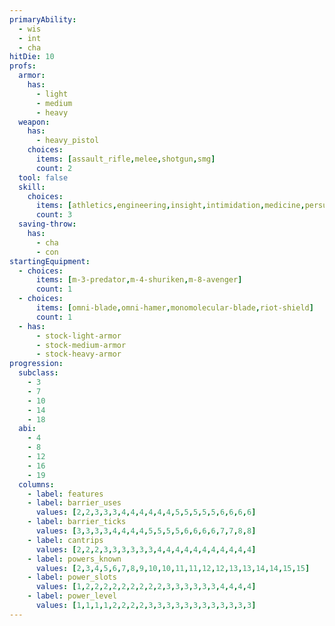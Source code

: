 ```yaml
---
primaryAbility:
  - wis
  - int
  - cha
hitDie: 10
profs:
  armor:
    has:
      - light
      - medium
      - heavy
  weapon:
    has:
      - heavy_pistol
    choices:
      items: [assault_rifle,melee,shotgun,smg]
      count: 2
  tool: false
  skill:
    choices:
      items: [athletics,engineering,insight,intimidation,medicine,persuasion,science,survival]
      count: 3
  saving-throw:
    has:
      - cha
      - con
startingEquipment:
  - choices:
      items: [m-3-predator,m-4-shuriken,m-8-avenger]
      count: 1
  - choices:
      items: [omni-blade,omni-hamer,monomolecular-blade,riot-shield]
      count: 1
  - has:
      - stock-light-armor
      - stock-medium-armor
      - stock-heavy-armor
progression:
  subclass:
    - 3
    - 7
    - 10
    - 14
    - 18
  abi:
    - 4
    - 8
    - 12
    - 16
    - 19
  columns:
    - label: features
    - label: barrier_uses
      values: [2,2,3,3,3,4,4,4,4,4,4,5,5,5,5,5,6,6,6,6]
    - label: barrier_ticks
      values: [3,3,3,3,4,4,4,4,5,5,5,5,6,6,6,6,7,7,8,8]
    - label: cantrips
      values: [2,2,2,3,3,3,3,3,3,4,4,4,4,4,4,4,4,4,4,4]
    - label: powers_known
      values: [2,3,4,5,6,7,8,9,10,10,11,11,12,12,13,13,14,14,15,15]
    - label: power_slots
      values: [1,2,2,2,2,2,2,2,2,2,3,3,3,3,3,3,4,4,4,4]
    - label: power_level
      values: [1,1,1,1,2,2,2,2,3,3,3,3,3,3,3,3,3,3,3,3]
---
```

